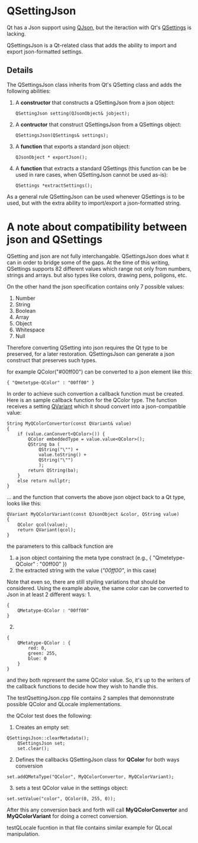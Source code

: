 # QSettingJson

Qt has a Json support using [QJson](https://doc.qt.io/qt-6/json.html), but the iteraction with Qt's [QSettings](https://doc.qt.io/qt-6/qsettings.html) is lacking. 

QSettingsJson is a Qt-related class that adds the ability to import and export json-formatted settings.

## Details

The QSettingsJson class inherits from Qt's QSetting class and adds the following abilities:

1. A **constructor** that constructs a QSettingJson from a json object:
    ```lang c++
    QSettingJson setting(QJsonObject& jobject);
    ```
2. A **contructor** that construct QSettingsJson from a QSettings object:
    ```lang cpp
    QSettingsJson(QSettings& settings);
    ```
3. A **function** that exports a standard json object:
    ```lang c++
    QJsonObject * exportJson();
    ```
4. A **function** that extracts a standard QSettings (this function can be be used in rare cases, when QSettingJson cannot be used as-is):
    ```lang c++
    QSettings *extractSettings();
    ```
    
As a general rule QSettingJson can be used whenever QSettings is to be used, but with the extra ability to import/export a json-formatted string.

# A note about compatibility between json and QSettings

QSetting and json are not fully interchangable. QSettingsJson does what it can in order to bridge some of the gaps. At the time of this writing, QSettings supports 82 different values which range not only from numbers, strings and arrays. but also types like colors, drawing pens, poligons, etc.

On the other hand the json specification contains only 7 possible values:
1. Number 
2. String 
3. Boolean 
4. Array 
5. Object 
6. Whitespace
7. Null

Therefore converting QSetting into json requires the Qt type to be preserved, for a later restoration. 
QSettingsJson can generate a json construct that preserves such types. 

for example QColor("#00ff00") can be converted to a json element like this:
```lang=json
{ "Qmetetype-QColor" : "00ff00" }
```
In order to achieve such convertion a callback function must be created. Here is an sample callback function for the QColor type. The function receives a setting [QVariant](https://doc.qt.io/qt-6/qvariant.html) which it shoud convert into a json-compatible value:
```lang=c++
String MyQColorConvertor(const QVariant& value)
{
    if (value.canConvert<QColor>()) {
        QColor embeddedType = value.value<QColor>();
        QString ba (
            QString("\"") +
            value.toString() +
            QString("\"")
            );
        return QString(ba);
    }
    else return nullptr;
}
```

... and the function that converts the above json object back to a Qt type, looks like this:
```lang=c++
QVariant MyQColorVariant(const QJsonObject &color, QString value)
{
    QColor qcol(value);
    return QVariant(qcol);
}
```
the parameters to this callback function are
1. a json object containing the meta type constract (e.g., { "Qmetetype-QColor" : "00ff00" })
1. the extracted string with the value (*"00ff00"*, in this case)

Note that even so, there are still styiling variations that should be considered. Using the example above, the same color can be converted to Json in at least 2 different ways:
1. 
``` lang=json
{ 
    QMetatype-QColor : "00ff00" 
}
```
2. 
``` lang=json
{ 
    QMetatype-QColor : {
        red: 0,
        green: 255,
        blue: 0
    } 
}
```

and they both represent the same QColor value. So, it's up to the writers of the callback functions to decide how they wish to handle this. 

The testQsettingJson.cpp file contains 2 samples that demonnstrate possible QColor and QLocale implementations.

the QColor test does the following:
1. Creates an empty set:
```lang=c++
QSettingsJson::clearMetadata();
    QSettingsJson set;
    set.clear();
```
2. Defines the callbacks QSettingJson class for **QColor** for both ways conversion
```lang=c++
set.addQMetaType("QColor", MyQColorConvertor, MyQColorVariant);
```
3. sets a test QColor value in the settings object:
```lang=c++
set.setValue("color", QColor(0, 255, 0));
```
After this any conversion back and forth will call **MyQColorConvertor** and **MyQColorVariant** for doing a correct conversion.

testQLocale fucntion in that file contains similar example for QLocal manipulation.
